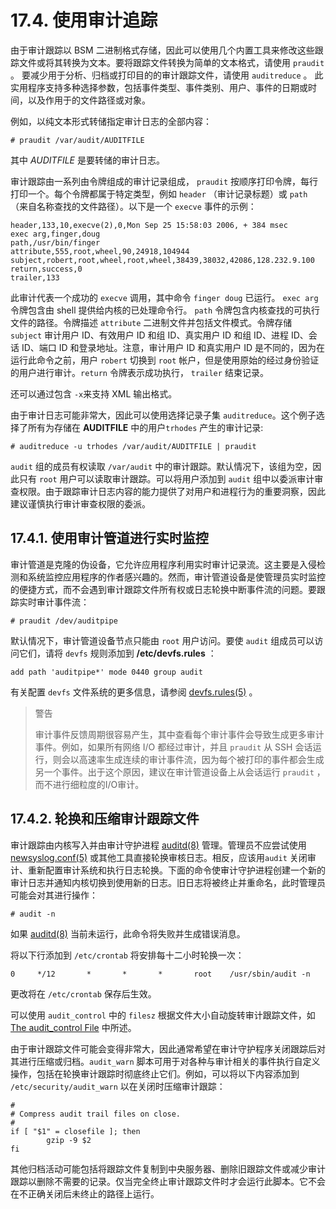 # 17.4. 使用审计追踪

由于审计跟踪以 BSM 二进制格式存储，因此可以使用几个内置工具来修改这些跟踪文件或将其转换为文本。要将跟踪文件转换为简单的文本格式，请使用 `praudit` 。 要减少用于分析、归档或打印目的的审计跟踪文件，请使用 `auditreduce` 。 此实用程序支持多种选择参数，包括事件类型、事件类别、用户、事件的日期或时间，以及作用于的文件路径或对象。

例如，以纯文本形式转储指定审计日志的全部内容：

````
# praudit /var/audit/AUDITFILE
````

其中 *AUDITFILE* 是要转储的审计日志。

审计跟踪由一系列由令牌组成的审计记录组成， `praudit` 按顺序打印令牌，每行打印一个。每个令牌都属于特定类型，例如 `header` （审计记录标题）或 `path` （来自名称查找的文件路径）。以下是一个 `execve` 事件的示例：

````
header,133,10,execve(2),0,Mon Sep 25 15:58:03 2006, + 384 msec
exec arg,finger,doug
path,/usr/bin/finger
attribute,555,root,wheel,90,24918,104944
subject,robert,root,wheel,root,wheel,38439,38032,42086,128.232.9.100
return,success,0
trailer,133
````

此审计代表一个成功的 `execve` 调用，其中命令 `finger doug` 已运行。 `exec arg` 令牌包含由 shell 提供给内核的已处理命令行。 `path` 令牌包含内核查找的可执行文件的路径。令牌描述 `attribute` 二进制文件并包括文件模式。令牌存储 `subject` 审计用户 ID、有效用户 ID 和组 ID、真实用户 ID 和组 ID、进程 ID、会话 ID、端口 ID 和登录地址。注意，审计用户 ID 和真实用户 ID 是不同的，因为在运行此命令之前，用户 `robert` 切换到 `root` 帐户，但是使用原始的经过身份验证的用户进行审计。`return` 令牌表示成功执行， `trailer` 结束记录。

还可以通过包含 `-x`来支持 XML 输出格式。

由于审计日志可能非常大，因此可以使用选择记录子集 `auditreduce`。这个例子选择了所有为存储在 **AUDITFILE** 中的用户`trhodes` 产生的审计记录:

````
# auditreduce -u trhodes /var/audit/AUDITFILE | praudit
````

 `audit` 组的成员有权读取 `/var/audit` 中的审计跟踪。默认情况下，该组为空，因此只有 `root` 用户可以读取审计跟踪。可以将用户添加到 `audit` 组中以委派审计审查权限。由于跟踪审计日志内容的能力提供了对用户和进程行为的重要洞察，因此建议谨慎执行审计审查权限的委派。

## 17.4.1. 使用审计管道进行实时监控

审计管道是克隆的伪设备，它允许应用程序利用实时审计记录流。这主要是入侵检测和系统监控应用程序的作者感兴趣的。然而，审计管道设备是使管理员实时监控的便捷方式，而不会遇到审计跟踪文件所有权或日志轮换中断事件流的问题。要跟踪实时审计事件流：

````
# praudit /dev/auditpipe
````

默认情况下，审计管道设备节点只能由 `root` 用户访问。要使 `audit` 组成员可以访问它们，请将 `devfs` 规则添加到 **/etc/devfs.rules** ：

````
add path 'auditpipe*' mode 0440 group audit
````

有关配置 `devfs` 文件系统的更多信息，请参阅 [devfs.rules(5)](https://www.freebsd.org/cgi/man.cgi?query=devfs.rules&sektion=5&format=html) 。

> 警告
> 
>审计事件反馈周期很容易产生，其中查看每个审计事件会导致生成更多审计事件。例如，如果所有网络 I/O 都经过审计，并且 `praudit` 从 SSH 会话运行，则会以高速率生成连续的审计事件流，因为每个被打印的事件都会生成另一个事件。出于这个原因，建议在审计管道设备上从会话运行 `praudit` ，而不进行细粒度的I/O审计。

## 17.4.2. 轮换和压缩审计跟踪文件

审计跟踪由内核写入并由审计守护进程 [auditd(8)](https://www.freebsd.org/cgi/man.cgi?query=auditd&sektion=8&format=html) 管理。管理员不应尝试使用 [newsyslog.conf(5)](https://www.freebsd.org/cgi/man.cgi?query=newsyslog.conf&sektion=5&format=html) 或其他工具直接轮换审核日志。相反，应该用`audit` 关闭审计、重新配置审计系统和执行日志轮换。下面的命令使审计守护进程创建一个新的审计日志并通知内核切换到使用新的日志。旧日志将被终止并重命名，此时管理员可能会对其进行操作：

````
# audit -n
````

如果 [auditd(8)](https://www.freebsd.org/cgi/man.cgi?query=auditd&sektion=8&format=html) 当前未运行，此命令将失败并生成错误消息。

将以下行添加到 `/etc/crontab` 将安排每十二小时轮换一次：

````
0     */12       *       *       *       root    /usr/sbin/audit -n
````

更改将在 `/etc/crontab` 保存后生效。

可以使用 `audit_control` 中的 `filesz` 根据文件大小自动旋转审计跟踪文件，如 [The audit_control File](https://docs.freebsd.org/en/books/handbook/audit/#audit-auditcontrol) 中所述。

由于审计跟踪文件可能会变得非常大，因此通常希望在审计守护程序关闭跟踪后对其进行压缩或归档。`audit_warn` 脚本可用于对各种与审计相关的事件执行自定义操作，包括在轮换审计跟踪时彻底终止它们。例如，可以将以下内容添加到 `/etc/security/audit_warn` 以在关闭时压缩审计跟踪：

````
#
# Compress audit trail files on close.
#
if [ "$1" = closefile ]; then
        gzip -9 $2
fi
````

其他归档活动可能包括将跟踪文件复制到中央服务器、删除旧跟踪文件或减少审计跟踪以删除不需要的记录。仅当完全终止审计跟踪文件时才会运行此脚本。它不会在不正确关闭后未终止的路径上运行。
